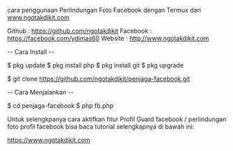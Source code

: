 cara penggunaan Perlindungan Foto Facebook dengan Termux dari www.ngotakdikit.com 


Github : https://github.com/ngotakdikit
Facebook :  https://facebook.com/ydimas60
Website : http://www.ngotakdikit.com

-- Cara Install --

$ pkg update
$ pkg install php
$ pkg install git
$ pkg upgrade

$ git clone https://github.com/ngotakdikit/penjaga-facebook.git

-- Cara Menjalankan --

$ cd penjaga-facebook
$ php fb.php

Untuk selengkpanya cara aktifkan fitur Profil Guard facebook / perlindungan foto profil facebook bisa baca tutorial selengkapnya di bawah ini:

https://www.ngotakdikit.com

